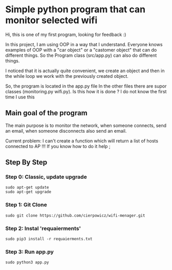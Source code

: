 # Simple python program that can monitor selected wifi

Hi, this is one of my first program, looking for feedback :) 

In this project, I am using OOP in a way that I understand. Everyone knows examples of OOP with a "car object" or a 
"castomer object" that can do different things. So the Program class (src/app.py) can also do different things.

I noticed that it is actually quite convenient, we create an object and then in the while loop we work 
with the previously created object. 

So, the program is located in the app.py file In the other files there are supor classes (monitoring.py wifi.py). 
Is this how it is done ? I do not know the first time I use this 

## Main goal of the program

The main purpose is to monitor the network, when someone connects, send an email, when someone disconnects also send an email. 

Current problem: I can't create a function which will return a list of hosts connected to AP !!! If you know how to do it help ;




## Step By Step

### Step 0: Classic, update upgrade
```
sudo apt-get update
sudo apt-get upgrade
```

### Step 1: Git Clone 
```
sudo git clone https://github.com/cierpowicz/wifi-menager.git
```

### Step 2: Instal 'requaierments'
```
sudo pip3 install -r requaierments.txt
```

### Step 3: Run app.py
```
sudo python3 app.py
```

